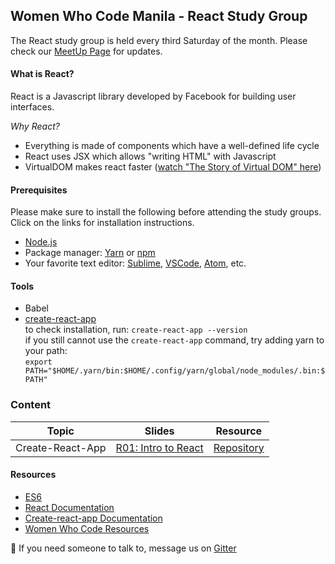 ## Women Who Code Manila - React Study Group

The React study group is held every third Saturday of the month. Please check our [MeetUp Page](https://www.meetup.com/Women-Who-Code-Manila/) for updates. 

#### What is React?
React is a Javascript library developed by Facebook for building user interfaces. 

*Why React?*
* Everything is made of components which have a well-defined life cycle
* React uses JSX which allows "writing HTML" with Javascript
* VirtualDOM makes react faster ([watch "The Story of Virtual DOM" here](https://www.youtube.com/watch?v=BYbgopx44vo))

#### Prerequisites
Please make sure to install the following before attending the study groups. Click on the links for installation instructions.
* [Node.js](https://nodejs.org/en/)
* Package manager: [Yarn](https://yarnpkg.com/en/) or [npm](https://www.npmjs.com/)
* Your favorite text editor: [Sublime](https://www.sublimetext.com/3), [VSCode](https://code.visualstudio.com/),  [Atom](https://atom.io/), etc.

#### Tools
* Babel
* [create-react-app](https://github.com/facebook/create-react-app/blob/master/packages/react-scripts/template/README.md)
<br> to check installation, run: `create-react-app --version`
<br> if you still cannot use the `create-react-app` command, try adding yarn to your path: 
<br> `export PATH="$HOME/.yarn/bin:$HOME/.config/yarn/global/node_modules/.bin:$PATH"`

### Content

Topic              | Slides          | Resource
-------------------|-----------------|-------------
Create-React-App   | [R01: Intro to React](https://docs.google.com/presentation/d/1g5f2pA3n7TLCqkNVHvNtidu13-bWzil97EV6M8bDG2c/edit#slide=id.g3489b4a6e0_0_18)            | [Repository](https://github.com/facebook/create-react-app)

#### Resources
* [ES6](http://exploringjs.com/es6/ch_overviews.html)
* [React Documentation](https://reactjs.org/)
* [Create-react-app Documentation](https://github.com/facebook/create-react-app/blob/master/packages/react-scripts/template/README.md)
* [Women Who Code Resources](https://www.womenwhocode.com/resources)

:wave: If you need someone to talk to, message us on [Gitter](https://gitter.im/WWCodeManila/JavaScript)